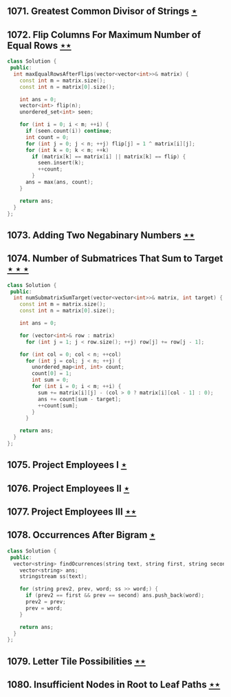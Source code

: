 ## 1071. Greatest Common Divisor of Strings [$\star$](https://leetcode.com/problems/greatest-common-divisor-of-strings)

## 1072. Flip Columns For Maximum Number of Equal Rows [$\star\star$](https://leetcode.com/problems/flip-columns-for-maximum-number-of-equal-rows)

```cpp
class Solution {
 public:
  int maxEqualRowsAfterFlips(vector<vector<int>>& matrix) {
    const int m = matrix.size();
    const int n = matrix[0].size();

    int ans = 0;
    vector<int> flip(n);
    unordered_set<int> seen;

    for (int i = 0; i < m; ++i) {
      if (seen.count(i)) continue;
      int count = 0;
      for (int j = 0; j < n; ++j) flip[j] = 1 ^ matrix[i][j];
      for (int k = 0; k < m; ++k)
        if (matrix[k] == matrix[i] || matrix[k] == flip) {
          seen.insert(k);
          ++count;
        }
      ans = max(ans, count);
    }

    return ans;
  }
};
```

## 1073. Adding Two Negabinary Numbers [$\star\star$](https://leetcode.com/problems/adding-two-negabinary-numbers)

## 1074. Number of Submatrices That Sum to Target [$\star\star\star$](https://leetcode.com/problems/number-of-submatrices-that-sum-to-target)

```cpp
class Solution {
 public:
  int numSubmatrixSumTarget(vector<vector<int>>& matrix, int target) {
    const int m = matrix.size();
    const int n = matrix[0].size();

    int ans = 0;

    for (vector<int>& row : matrix)
      for (int j = 1; j < row.size(); ++j) row[j] += row[j - 1];

    for (int col = 0; col < n; ++col)
      for (int j = col; j < n; ++j) {
        unordered_map<int, int> count;
        count[0] = 1;
        int sum = 0;
        for (int i = 0; i < m; ++i) {
          sum += matrix[i][j] - (col > 0 ? matrix[i][col - 1] : 0);
          ans += count[sum - target];
          ++count[sum];
        }
      }

    return ans;
  }
};
```

## 1075. Project Employees I [$\star$](https://leetcode.com/problems/project-employees-i)

## 1076. Project Employees II [$\star$](https://leetcode.com/problems/project-employees-ii)

## 1077. Project Employees III [$\star\star$](https://leetcode.com/problems/project-employees-iii)

## 1078. Occurrences After Bigram [$\star$](https://leetcode.com/problems/occurrences-after-bigram)

```cpp
class Solution {
 public:
  vector<string> findOcurrences(string text, string first, string second) {
    vector<string> ans;
    stringstream ss(text);

    for (string prev2, prev, word; ss >> word;) {
      if (prev2 == first && prev == second) ans.push_back(word);
      prev2 = prev;
      prev = word;
    }

    return ans;
  }
};
```

## 1079. Letter Tile Possibilities [$\star\star$](https://leetcode.com/problems/letter-tile-possibilities)

## 1080. Insufficient Nodes in Root to Leaf Paths [$\star\star$](https://leetcode.com/problems/insufficient-nodes-in-root-to-leaf-paths)
